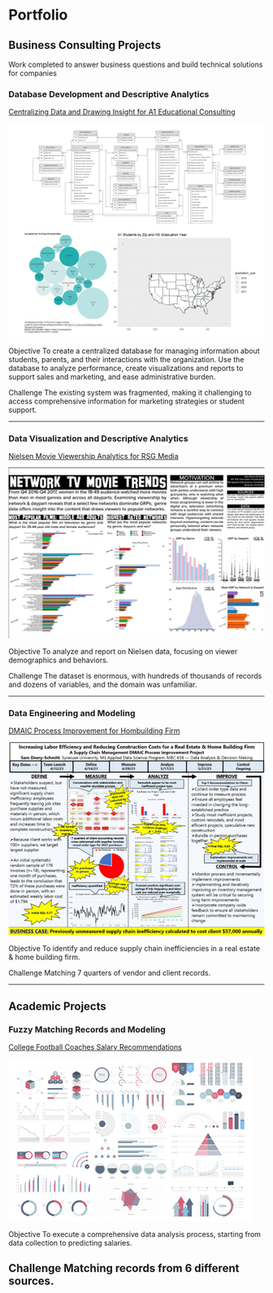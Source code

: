 # Portfolio

## Business Consulting Projects
Work completed to answer business questions and build technical solutions for companies


### Database Development and Descriptive Analytics

[Centralizing Data and Drawing Insight for A1 Educational Consulting](https://github.com/sampds/consulting-mssql-server-database-development-descriptive-analytics)

[<img src="images/a1_thumbnail.png?raw=true">](/pdf/Deery-Schmitt_Samuel_Developing_a_Database_to_Support_A1_College_Prep_Sales_Marketing_and_Administration.pdf)

Objective
To create a centralized database for managing information about students, parents, and their interactions with the organization.
Use the database to analyze performance, create visualizations and reports to support sales and marketing, and ease administrative burden.

Challenge
The existing system was fragmented, making it challenging to access comprehensive information for marketing strategies or student support.

---
### Data Visualization and Descriptive Analytics

[Nielsen Movie Viewership Analytics for RSG Media](https://github.com/sampds/network-television-movie-trend-analysis)

[<img src="images/nielsen_thumbnail.jpg?raw=true">](/pdf/Deery-Schmitt_Samuel_Nielsen_Analysis_Poster.pdf)

Objective
To analyze and report on Nielsen data, focusing on viewer demographics and behaviors.

Challenge
The dataset is enormous, with hundreds of thousands of records and dozens of variables, and the domain was unfamiliar.

---
### Data Engineering and Modeling

[DMAIC Process Improvement for Hombuilding Firm](/pdf/Deery-Schmitt_Samuel_DMAIC_Process_Improvement_Project.pdf)

[<img src="images/DMAIC_thumbnail.jpg?raw=true">](/images/DMAIC_thumbnail.jpg)

Objective
To identify and reduce supply chain inefficiencies in a real estate & home building firm.

Challenge
Matching 7 quarters of vendor and client records.

---
## Academic Projects

### Fuzzy Matching Records and Modeling

[College Football Coaches Salary Recommendations](https://github.com/sampds/fuzzy-matching-college-football)

<img src="images/dummy_thumbnail.jpg?raw=true"/>

Objective
To execute a comprehensive data analysis process, starting from data collection to predicting salaries.

Challenge
Matching records from 6 different sources.
---